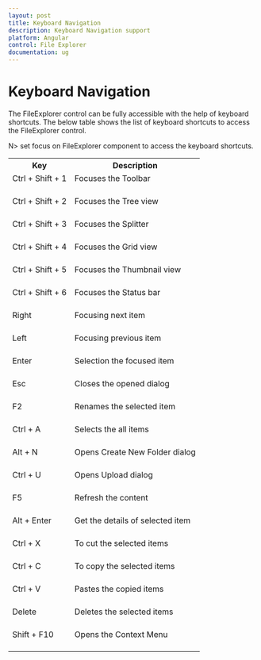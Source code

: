 ```yaml
---
layout: post
title: Keyboard Navigation
description: Keyboard Navigation support
platform: Angular
control: File Explorer
documentation: ug
---
```



# Keyboard Navigation

The FileExplorer control can be fully accessible with the help of keyboard shortcuts. The below table shows the list of keyboard shortcuts to access the FileExplorer control. 

N> set focus on FileExplorer component to access the keyboard shortcuts.

<table>
<tr>
<th>
Key</th><th>
Description</th></tr>
<tr>
<td>
Ctrl + Shift + 1<br/><br/></td><td>
Focuses the Toolbar<br/><br/></td></tr>
<tr>
<td>
Ctrl + Shift + 2<br/><br/></td><td>
Focuses the Tree view<br/><br/></td></tr>
<tr>
<td>
Ctrl + Shift + 3<br/><br/></td><td>
Focuses the Splitter<br/><br/></td></tr>
<tr>
<td>
Ctrl + Shift + 4<br/><br/></td><td>
Focuses the Grid view<br/><br/></td></tr>
<tr>
<td>
Ctrl + Shift + 5<br/><br/></td><td>
Focuses the Thumbnail view<br/><br/></td></tr>
<tr>
<td>
Ctrl + Shift + 6<br/><br/></td><td>
Focuses the Status bar<br/><br/></td></tr>
<tr>
<td>
Right<br/><br/></td><td>
Focusing next item<br/><br/></td></tr>
<tr>
<td>
Left<br/><br/></td><td>
Focusing previous item<br/><br/></td></tr>
<tr>
<td>
Enter<br/><br/></td><td>
Selection the focused item<br/><br/></td></tr>
<tr>
<td>
Esc<br/><br/></td><td>
Closes the opened dialog<br/><br/></td></tr>
<tr>
<td>
F2<br/><br/></td><td>
Renames the selected item<br/><br/></td></tr>
<tr>
<td>
Ctrl + A<br/><br/></td><td>
Selects the all items<br/><br/></td></tr>
<tr>
<td>
Alt + N<br/><br/></td><td>
Opens Create New Folder dialog<br/><br/></td></tr>
<tr>
<td>
Ctrl + U<br/><br/></td><td>
Opens Upload dialog<br/><br/></td></tr>
<tr>
<td>
F5<br/><br/></td><td>
Refresh the content<br/><br/></td></tr>
<tr>
<td>
Alt + Enter<br/><br/></td><td>
Get the details of selected item<br/><br/></td></tr>
<tr>
<td>
Ctrl + X<br/><br/></td><td>
To cut the selected items<br/><br/></td></tr>
<tr>
<td>
Ctrl + C<br/><br/></td><td>
To copy the selected items<br/><br/></td></tr>
<tr>
<td>
Ctrl + V<br/><br/></td><td>
Pastes the copied items<br/><br/></td></tr>
<tr>
<td>
Delete<br/><br/></td><td>
Deletes the selected items<br/><br/></td></tr>
<tr>
<td>
Shift + F10<br/><br/></td><td>
Opens the Context Menu<br/><br/></td></tr>
</table>

